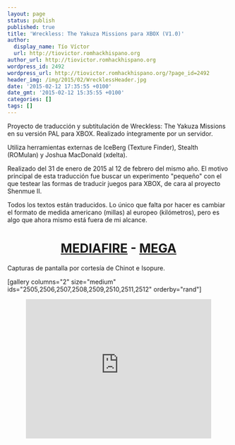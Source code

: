 ```yaml
---
layout: page
status: publish
published: true
title: 'Wreckless: The Yakuza Missions para XBOX (V1.0)'
author:
  display_name: Tío Víctor
  url: http://tiovictor.romhackhispano.org
author_url: http://tiovictor.romhackhispano.org
wordpress_id: 2492
wordpress_url: http://tiovictor.romhackhispano.org/?page_id=2492
header_img: /img/2015/02/WrecklessHeader.jpg
date: '2015-02-12 17:35:55 +0100'
date_gmt: '2015-02-12 15:35:55 +0100'
categories: []
tags: []
---
```

<p>Proyecto de traducción y subtitulación de Wreckless: The Yakuza Missions en su versión PAL para XBOX. Realizado íntegramente por un servidor.</p>
<p>Utiliza herramientas externas de IceBerg (Texture Finder), Stealth (ROMulan) y Joshua MacDonald (xdelta).</p>
<p>Realizado del 31 de enero de 2015 al 12 de febrero del mismo año. El motivo principal de esta traducción fue buscar un experimento "pequeño" con el que testear las formas de traducir juegos para XBOX, de cara al proyecto Shenmue II.</p>
<p>Todos los textos están traducidos. Lo único que falta por hacer es cambiar el formato de medida americano (millas) al europeo (kilómetros), pero es algo que ahora mismo está fuera de mi alcance.</p>
<h1 style="text-align: center;"><a href="http://www.mediafire.com/download/ym6yrzy5t26gd16/WrecklessXBOXEspanol10.7z">MEDIAFIRE</a> - <a href="https://mega.nz/#!wR8wHIRR!l-86I3hnTuFuvCHKDvmjpd7XIU2NP2IpG3sF4omFEVg">MEGA</a></h1></p>
Capturas de pantalla por cortesía de Chinot e Isopure.</p>
<p>[gallery columns="2" size="medium" ids="2505,2506,2507,2508,2509,2510,2511,2512" orderby="rand"]</p>
<p style="text-align: center;"><iframe src="https://www.youtube-nocookie.com/embed/5iKfqFcTUV4?rel=0" width="420" height="315" frameborder="0" allowfullscreen="allowfullscreen"></iframe></p></p>

